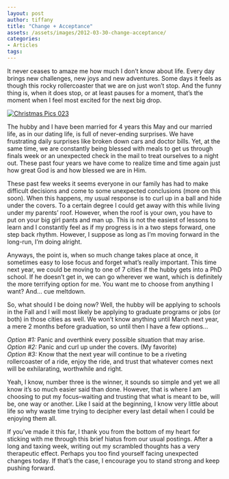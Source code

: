 ```yaml
---
layout: post
author: tiffany
title: "Change + Acceptance"
assets: /assets/images/2012-03-30-change-acceptance/
categories: 
- Articles
tags: 
---
```


It never ceases to amaze me how much I don’t know about life. Every day brings new challenges, new joys and new adventures. Some days it feels as though this rocky rollercoaster that we are on just won’t stop. And the funny thing is, when it does stop, or at least pauses for a moment, that’s the moment when I feel most excited for the next big drop.

[![](jekyll_uploads/2012/03/Christmas-Pics-023-575x426.jpg "Christmas Pics 023")](http://www.sweetpeonies.com/2012/03/change-acceptance/christmas-pics-023/)

The hubby and I have been married for 4 years this May and our married life, as in our dating life, is full of never-ending surprises. We have frustrating daily surprises like broken down cars and doctor bills. Yet, at the same time, we are constantly being blessed with meals to get us through finals week or an unexpected check in the mail to treat ourselves to a night out. These past four years we have come to realize time and time again just how great God is and how blessed we are in Him.

These past few weeks it seems everyone in our family has had to make difficult decisions and come to some unexpected conclusions (more on this soon). When this happens, my usual response is to curl up in a ball and hide under the covers. To a certain degree I could get away with this while living under my parents’ roof. However, when the roof is your own, you have to put on your big girl pants and man up. This is not the easiest of lessons to learn and I constantly feel as if my progress is in a two steps forward, one step back rhythm. However, I suppose as long as I’m moving forward in the long-run, I’m doing alright.

Anyways, the point is, when so much change takes place at once, it sometimes easy to lose focus and forget what’s really important. This time next year, we could be moving to one of 7 cities if the hubby gets into a PhD school. If he doesn’t get in, we can go wherever we want, which is definitely the more terrifying option for me. You want me to choose from anything I want? And… cue meltdown.

So, what should I be doing now? Well, the hubby will be applying to schools in the Fall and I will most likely be applying to graduate programs or jobs (or both) in those cities as well. We won’t know anything until March next year, a mere 2 months before graduation, so until then I have a few options…

_Option #1:_ Panic and overthink every possible situation that may arise.  
_Option #2:_ Panic and curl up under the covers. (My favorite)  
_Option #3:_ Know that the next year will continue to be a riveting rollercoaster of a ride, enjoy the ride, and trust that whatever comes next will be exhilarating, worthwhile and right.

Yeah, I know, number three is the winner, it sounds so simple and yet we all know it’s so much easier said than done. However, that is where I am choosing to put my focus–waiting and trusting that what is meant to be, will be, one way or another. Like I said at the beginning, I know very little about life so why waste time trying to decipher every last detail when I could be enjoying them all.

If you’ve made it this far, I thank you from the bottom of my heart for sticking with me through this brief hiatus from our usual postings. After a long and taxing week, writing out my scrambled thoughts has a very therapeutic effect. Perhaps you too find yourself facing unexpected changes today. If that’s the case, I encourage you to stand strong and keep pushing forward.